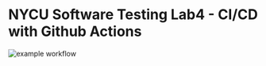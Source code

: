 # NYCU Software Testing Lab4 - CI/CD with Github Actions
![example workflow](https://github.com/<OWNER>/<REPOSITORY>/actions/workflows/<WORKFLOW_FILE>/badge.svg)
